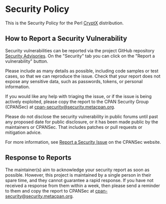 # Security Policy

This is the Security Policy for the Perl
[CryptX](https://metacpan.org/pod/CryptX) distribution.

## How to Report a Security Vulnerability

Security vulnerabilities can be reported via the project GitHub repository
[Security Advisories](https://github.com/DCIT/perl-CryptX/security).
On the "Security" tab you can click on the "Report a vulnerability" button.

Please include as many details as possible, including code samples
or test cases, so that we can reproduce the issue. Check that your
report does not expose any sensitive data, such as passwords,
tokens, or personal information.

If you would like any help with triaging the issue, or if the issue
is being actively exploited, please copy the report to the CPAN
Security Group (CPANSec) at <cpan-security@security.metacpan.org>.

Please do not disclose the security vulnerability in public forums
until past any proposed date for public disclosure, or it has been
made public by the maintainers or CPANSec. That includes patches or
pull requests or mitigation advice.

For more information, see
[Report a Security Issue](https://security.metacpan.org/docs/report.html)
on the CPANSec website.

## Response to Reports

The maintainer(s) aim to acknowledge your security report as soon as
possible. However, this project is maintained by a single person in
their spare time, and they cannot guarantee a rapid response. If you
have not received a response from them within a week, then
please send a reminder to them and copy the report to CPANSec at
<cpan-security@security.metacpan.org>.
